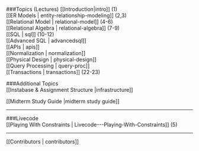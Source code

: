 ###Topics (Lectures)
[[Introduction|intro]] (1)  
[[ER Models | entity-relationship-modeling]] (2,3)  
[[Relational Model | relational-model]] (4-6)  
[[Relational Algebra | relational-algebra]] (7-9)  
[[SQL | sql]] (10-12)  
[[Advanced SQL | advancedsql]]  
[[APIs | apis]]  
[[Normalization | normalization]]  
[[Physical Design | physical-design]]  
[[Query Processing | query-proc]]  
[[Transactions | transactions]] (22-23) 

###Additional Topics  
[[Instabase & Assignment Structure |infrastructure]]

[[Midterm Study Guide |midterm study guide]]

***

###Livecode  
[[Playing With Constraints | Livecode---Playing-With-Constraints]] (5)  

***

[[Contributors | contributors]]